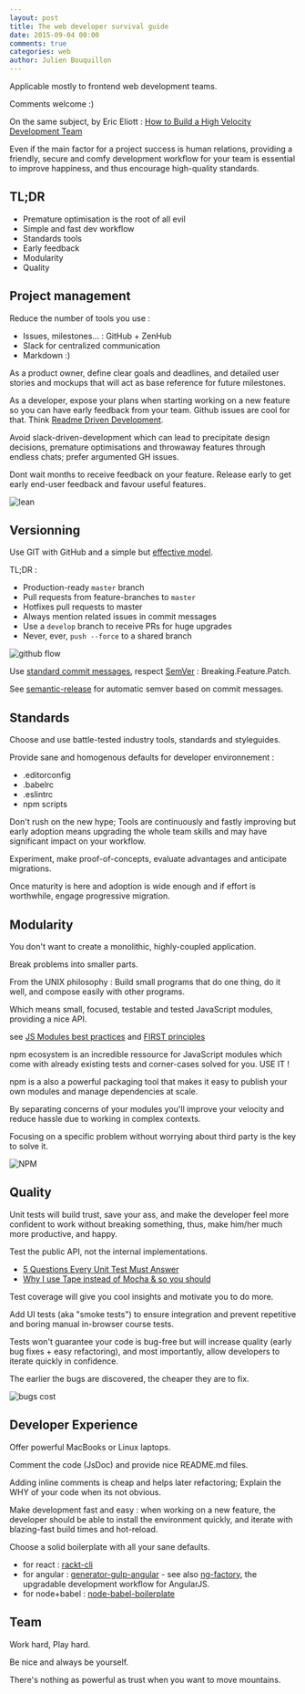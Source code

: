 ```yaml
---
layout: post
title: The web developer survival guide
date: 2015-09-04 00:00
comments: true
categories: web
author: Julien Bouquillon
---
```


Applicable mostly to frontend web development teams.

Comments welcome :)

On the same subject, by Eric Eliott : [How to Build a High Velocity Development Team](https://medium.com/javascript-scene/how-to-build-a-high-velocity-development-team-4b2360d34021)

Even if the main factor for a project success is human relations, providing a friendly, secure and comfy development workflow for your team is essential to improve happiness, and thus encourage high-quality standards.

## TL;DR

 - Premature optimisation is the root of all evil
 - Simple and fast dev workflow
 - Standards tools
 - Early feedback
 - Modularity
 - Quality

## Project management

Reduce the number of tools you use :

 - Issues, milestones... : GitHub + ZenHub
 - Slack for centralized communication
 - Markdown :)

As a product owner, define clear goals and deadlines, and detailed user stories and mockups that will act as base reference for future milestones.

As a developer, expose your plans when starting working on a new feature so you can have early feedback from your team. Github issues are cool for that. Think [Readme Driven Development](http://tom.preston-werner.com/2010/08/23/readme-driven-development.html).

Avoid slack-driven-development which can lead to precipitate design decisions, premature optimisations and throwaway features through endless chats; prefer argumented GH issues.

Dont wait months to receive feedback on your feature. Release early to get early end-user feedback and favour useful features.

![lean](http://2.bp.blogspot.com/-Yjx5G4Nihko/VWYhDiery2I/AAAAAAAACOY/49BYuU3SJ7s/s1600/Spotify.png)


## Versionning

Use GIT with GitHub and a simple but [effective model](https://gist.github.com/jbenet/ee6c9ac48068889b0912).

TL;DR :

 - Production-ready `master` branch
 - Pull requests from feature-branches to `master`
 - Hotfixes pull requests to master
 - Always mention related issues in commit messages
 - Use a `develop` branch to receive PRs for huge upgrades
 - Never, ever, `push --force` to a shared branch

![github flow](http://nicoespeon.com/assets/img/git/github-flow-branching-model.jpg)

Use [standard commit messages](https://gist.github.com/stephenparish/9941e89d80e2bc58a153), respect [SemVer](http://semver.org/) :  Breaking.Feature.Patch.

See [semantic-release](https://github.com/semantic-release/semantic-release) for automatic semver based on commit messages.


## Standards

Choose and use battle-tested industry tools, standards and styleguides.


Provide sane and homogenous defaults for developer environnement :

 - .editorconfig
 - .babelrc
 - .eslintrc
 - npm scripts

Don't rush on the new hype; Tools are continuously and fastly improving but early adoption means upgrading the whole team skills and may have significant impact on your workflow.

Experiment, make proof-of-concepts, evaluate advantages and anticipate migrations.

Once maturity is here and adoption is wide enough and if effort is worthwhile, engage progressive migration.

## Modularity

You don't want to create a monolithic, highly-coupled application.

Break problems into smaller parts.

From the UNIX philosophy : Build small programs that do one thing, do it well, and compose easily with other programs.

Which means small, focused, testable and tested JavaScript modules, providing a nice API.

see [JS Modules best practices](https://github.com/mattdesl/module-best-practices) and [FIRST principles](http://addyosmani.com/first/)

npm ecosystem is an incredible ressource for JavaScript modules which  come with already existing tests and corner-cases solved for you. USE IT !

npm is a also a powerful packaging tool that makes it easy to publish your own modules and manage dependencies at scale.

By separating concerns of your modules you'll improve your velocity and reduce hassle due to working in complex contexts.

Focusing on a specific problem without worrying about third party is the key to solve it.

![NPM](https://openmerchantaccount.com/img/lego-adjusted.jpg)

## Quality

Unit tests will build trust, save your ass, and make the developer feel more confident to work without breaking something, thus, make him/her much more productive, and happy.

Test the public API, not the internal implementations.

 - [5 Questions Every Unit Test Must Answer](https://medium.com/javascript-scene/what-every-unit-test-needs-f6cd34d9836d)
 - [Why I use Tape instead of Mocha & so you should](https://medium.com/javascript-scene/why-i-use-tape-instead-of-mocha-so-should-you-6aa105d8eaf4)

Test coverage will give you cool insights and motivate you to do more.

Add UI tests (aka "smoke tests") to ensure integration and prevent repetitive and boring manual in-browser course tests.

Tests won't guarantee your code is bug-free but will increase quality (early bug fixes + easy refactoring), and most importantly, allow developers to iterate quickly in confidence.

The earlier the bugs are discovered, the cheaper they are to fix.

![bugs cost](http://www.jamkey.fr/wp-content/uploads/2015/05/bugs-prices.png)

## Developer Experience

Offer powerful MacBooks or Linux laptops.

Comment the code (JsDoc) and provide nice README.md files.

Adding inline comments is cheap and helps later refactoring; Explain the WHY of your code when its not obvious.

Make development fast and easy : when working on a new feature, the developer should be able to install the environment quickly, and iterate with blazing-fast build times and hot-reload.

Choose a solid boilerplate with all your sane defaults.

 - for react : [rackt-cli](https://github.com/mzabriskie/rackt-cli)
 - for angular : [generator-gulp-angular](https://github.com/Swiip/generator-gulp-angular) - see also [ng-factory](https://github.com/ng-tools/ng-factory), the upgradable development workflow for AngularJS.
 - for node+babel : [node-babel-boilerplate](https://github.com/revolunet/node-babel-boilerplate)

## Team

Work hard, Play hard.

Be nice and always be yourself.

There's nothing as powerful as trust when you want to move mountains.
